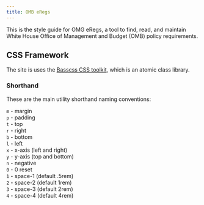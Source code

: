 ```yaml
---
title: OMB eRegs
---
```


This is the style guide for OMG eRegs, a tool to find, read, and maintain White House Office of Management and Budget (OMB) policy requirements.

## CSS Framework

The site is uses the <a href="http://basscss.com/">Basscss CSS toolkit</a>, which is an atomic class library.

### Shorthand
These are the main utility shorthand naming conventions:

`m` - margin<br>
`p` - padding<br>
`t` - top<br>
`r` - right<br>
`b` - bottom<br>
`l` - left<br>
`x` - x-axis (left and right)<br>
`y` - y-axis (top and bottom)<br>
`n` - negative<br>
`0` - 0 reset<br>
`1` - space-1 (default .5rem)<br>
`2` - space-2 (default 1rem)<br>
`3` - space-3 (default 2rem)<br>
`4` - space-4 (default 4rem)<br>

